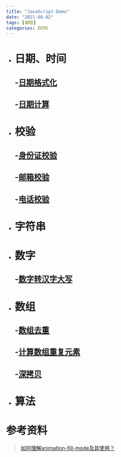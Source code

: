 ```yaml
---
title: "JavaScript-Demo"
date: "2021-08-02"
tags: [编程]
categories: DEMO
---
```


- # 日期、时间

  ## -[日期格式化](https://codepen.io/damuwangs/pen/RwVJeYb)

  ## -[日期计算](https://codepen.io/damuwangs/pen/vYmrQKN?editors=0012)

- # 校验

  ## -[身份证校验](https://codepen.io/damuwangs/pen/jOmKdqq?editors=0012)

  ## -[邮箱校验](https://codepen.io/damuwangs/pen/ZEKjBvy)

  ## -[电话校验](https://codepen.io/damuwangs/pen/RwVBKaP?editors=0012)

- # 字符串

- # 数字

  ## -[数字转汉字大写](https://codepen.io/damuwangs/pen/eYWjgGP?editors=0012)

- # 数组

  ## -[数组去重](https://codepen.io/pen/?editors=0012)

  ## -[计算数组重复元素](https://codepen.io/damuwangs/pen/YzVjNmN?editors=0012)

  ## -[深拷贝](https://codepen.io/damuwangs/pen/NWjBjer?editors=0012)

- # 算法

# 参考资料

> [如何理解animation-fill-mode及其使用？](https://segmentfault.com/q/1010000003867335)


